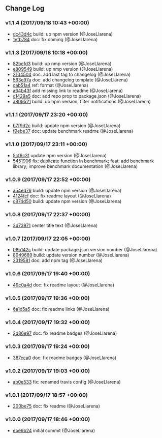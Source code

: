 ## Change Log

### v1.1.4 (2017/09/18 10:43 +00:00)
- [dc43d4c](https://github.com/JoseLlarena/symlarjs/commit/dc43d4cdf07c0a50e8f8362c510b9f92e4a63ae5) build: up npm version (@JoseLlarena)
- [1efb784](https://github.com/JoseLlarena/symlarjs/commit/1efb78400bb52138847c778f53e5dcdf23fcc6d9) doc: fix naming (@JoseLlarena)

### v1.1.3 (2017/09/18 10:18 +00:00)
- [82befd3](https://github.com/JoseLlarena/symlarjs/commit/82befd337488c11011a316d0e792d7364adfb6c2) build: up nmp version (@JoseLlarena)
- [e809549](https://github.com/JoseLlarena/symlarjs/commit/e809549c3b2a912837572d161f73614021db1a78) build: up nmp version (@JoseLlarena)
- [2104504](https://github.com/JoseLlarena/symlarjs/commit/2104504011173f4c67aaa87dc5b4be960231d41a) doc: add last tag to changelog (@JoseLlarena)
- [563e97a](https://github.com/JoseLlarena/symlarjs/commit/563e97aff47cd4a3c86a31510a8ca4a07832556f) doc: add changelog template (@JoseLlarena)
- [cab51a4](https://github.com/JoseLlarena/symlarjs/commit/cab51a48328534ac67078df844524adad6722421) ref: format (@JoseLlarena)
- [a64b43f](https://github.com/JoseLlarena/symlarjs/commit/a64b43ff112876019dee5f3d63e8e515c31ebb3b) add missing link to readme (@JoseLlarena)
- [c1429a5](https://github.com/JoseLlarena/symlarjs/commit/c1429a5e3fc628ec36800cfa695951a61cfae364) doc: add repo prop to package.json (@JoseLlarena)
- [a809521](https://github.com/JoseLlarena/symlarjs/commit/a80952187c068a04cc1748e0377400c8ce32c3b7) build: up npm version, filter notifications (@JoseLlarena)

### v1.1.1 (2017/09/17 23:20 +00:00)
- [b7f9d2c](https://github.com/JoseLlarena/symlarjs/commit/b7f9d2c745c710570cbc3d21287c89ed13d70233) build: update npm version (@JoseLlarena)
- [f9ebe37](https://github.com/JoseLlarena/symlarjs/commit/f9ebe373814086cdc9ac1c7e2bf8a34620b1c993) doc: update benchmark readme (@JoseLlarena)

### v1.1.0 (2017/09/17 23:11 +00:00)
- [5cf6c3f](https://github.com/JoseLlarena/symlarjs/commit/5cf6c3ffa3ce7a5c7bdf524047254bc4040edec1) update npm version (@JoseLlarena)
- [5451906](https://github.com/JoseLlarena/symlarjs/commit/5451906496f091ee019f75b1a04a13825fbc1700) fix: duplicate function in benchmark; feat: add benchmark library; improve benchmark documentation (@JoseLlarena)

### v1.0.9 (2017/09/17 22:52 +00:00)
- [a54ed76](https://github.com/JoseLlarena/symlarjs/commit/a54ed76dedcf3ed16dbbc85bc701a10429604694) build: update npm version (@JoseLlarena)
- [4124fcf](https://github.com/JoseLlarena/symlarjs/commit/4124fcfdae9a38b9d492f0b547b9b2304c2ae3b7) doc: fix readme layout (@JoseLlarena)
- [c874d50](https://github.com/JoseLlarena/symlarjs/commit/c874d50b94db0830c33e91bbb15fa15dba7869e1) build: update npm version (@JoseLlarena)

### v1.0.8 (2017/09/17 22:37 +00:00)
- [3d73971](https://github.com/JoseLlarena/symlarjs/commit/3d73971fdbcbf95a32f5b960a73364ead8cc391e) center title text (@JoseLlarena)

### v1.0.7 (2017/09/17 22:05 +00:00)
- [08b142c](https://github.com/JoseLlarena/symlarjs/commit/08b142cf0bb32caa5e30451182abcda79f1cf82b) build: update package.json version number (@JoseLlarena)
- [8949689](https://github.com/JoseLlarena/symlarjs/commit/8949689f610e424fdc2eef4879f6967bd102eff6) build: update version number (@JoseLlarena)
- [2319581](https://github.com/JoseLlarena/symlarjs/commit/23195811264d0b86f0a63b8b85ec39e3e82bb2ec) doc: add npm tag (@JoseLlarena)

### v1.0.6 (2017/09/17 19:40 +00:00)
- [49c0a4d](https://github.com/JoseLlarena/symlarjs/commit/49c0a4df4c94dcd7ee4e3a68fab62e5816a75982) doc: fix readme layout (@JoseLlarena)

### v1.0.5 (2017/09/17 19:36 +00:00)
- [6a1d5a5](https://github.com/JoseLlarena/symlarjs/commit/6a1d5a5ef0852252955672d2a0781daf61825c44) doc: fix readme links (@JoseLlarena)

### v1.0.4 (2017/09/17 19:32 +00:00)
- [2d86e97](https://github.com/JoseLlarena/symlarjs/commit/2d86e97272bc68989a5e9fc298ff5e6c672f7a1e) doc: fix readme badges (@JoseLlarena)

### v1.0.3 (2017/09/17 19:24 +00:00)
- [387cca0](https://github.com/JoseLlarena/symlarjs/commit/387cca0af4f69ed013ab101f54040ab9d62f8c93) doc: fix readme badges (@JoseLlarena)

### v1.0.2 (2017/09/17 19:03 +00:00)
- [ab0e533](https://github.com/JoseLlarena/symlarjs/commit/ab0e53399cc031efd757e446c8ef1daae0482a9e) fix: renamed travis config (@JoseLlarena)

### v1.0.1 (2017/09/17 18:57 +00:00)
- [200be75](https://github.com/JoseLlarena/symlarjs/commit/200be75be2b60cb01d1c040a7965d2ab2335569c) doc: fix readme (@JoseLlarena)

### v1.0.0 (2017/09/17 18:46 +00:00)
- [ebe9b24](https://github.com/JoseLlarena/symlarjs/commit/ebe9b247f82e40f1bf738b61138c34ee4aec187b) initial commit (@JoseLlarena)